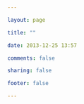 ```yaml
---

layout: page

title: ""

date: 2013-12-25 13:57

comments: false

sharing: false

footer: false

---
```


<script type="text/javascript" src="http://www.qq.com/404/search_children.js" charset="utf-8"></script>